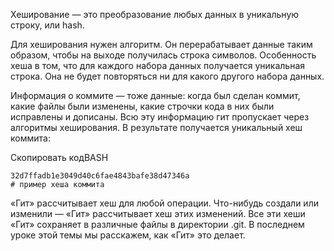 

Хеширование — это преобразование любых данных в уникальную строку, или hash.

Для хеширования нужен алгоритм. Он перерабатывает данные таким образом, чтобы на выходе получилась строка символов. Особенность хеша в том, что для каждого набора данных получается уникальная строка. Она не будет повторяться ни для какого другого набора данных.

Информация о коммите — тоже данные: когда был сделан коммит, какие файлы были изменены, какие строчки кода в них были исправлены и дописаны. Всю эту информацию гит пропускает через алгоритмы хеширования. В результате получается уникальный хеш коммита:

Скопировать кодBASH

```
32d7ffadb1e3049d40c6fae4843bafe38d47346a
# пример хеша коммита 
```

«Гит» рассчитывает хеш для любой операции. Что-нибудь создали или изменили — «Гит» рассчитывает хеш этих изменений. Все эти хеши «Гит» сохраняет в различные файлы в директории .git. В последнем уроке этой темы мы расскажем, как «Гит» это делает.